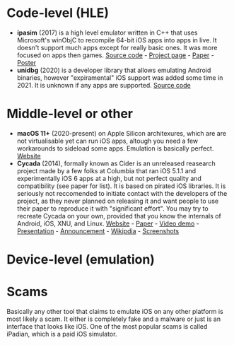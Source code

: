 # Code-level (HLE)
- **ipasim** (2017) is a high level emulator written in C++ that uses Microsoft's winObjC to recompile 64-bit iOS apps into apps in live. It doesn't support much apps except for really basic ones. It was more focused on apps then games. [Source code](https://github.com/ipasimulator/ipasim) - [Project page](https://janjones.me/projects/ipasim/) - [Paper](https://github.com/ipasimulator/ipasim/blob/master/docs/thesis/thesis.pdf) - [Poster](https://github.com/ipasimulator/ipasim/blob/master/docs/thesis/poster.pdf)
- **unidbg** (2020) is a developer library that allows emulating Android binaries, however "expiramental" iOS support was added some time in 2021. It is unknown if any apps are supported. [Source code](https://github.com/zhkl0228/unidbg)
# Middle-level or other
- **macOS 11+** (2020-present) on Apple Silicon architexures, which are are not virtualisable yet can run iOS apps, altough you need a few workarounds to sideload some apps. Emulation is basically perfect. [Website](http://apple.com/macos)
- **Cycada** (2014), formally known as Cider is an unreleased reasearch project made by a few folks at Columbia that ran iOS 5.1.1 and experimentally iOS 6 apps at a high, but not perfect quality and compatibility (see paper for list). It is based on pirated iOS libraries. It is seriously not reccomended to initiate contact with the developers of the project, as they never planned on releasing it and want people to use their paper to reproduce it with "significant effort". You may try to recreate Cycada on your own, provided that you know the internals of Android, iOS, XNU, and Linux. [Website](https://systems.cs.columbia.edu/projects/cycada/) - [Paper](https://jeremya.com/files/pub/2015/02/andrus-thesis.pdf) - [Video demo](https://www.youtube.com/watch?v=Uaple0Ec1Dg) - [Presentation](https://jeremya.com/files/pub/2014/03/cider/Cider-ASPLOS-2014-clean-full.pdf) - [Announcement](http://engineering.columbia.edu/sync-columbia-engineering-team-first-run-ios-apps-android-platform) - [Wikipdia](https://en.wikipedia.org/wiki/Columbia_Cycada) - [Screenshots](https://archive.org/details/image-071)
# Device-level (emulation)

# Scams
Basically any other tool that claims to emulate iOS on any other platform is most likely a scam. It either is completely fake and a malware or just is an interface that looks like iOS. One of the most popular scams is called iPadian, which is a paid iOS simulator.
